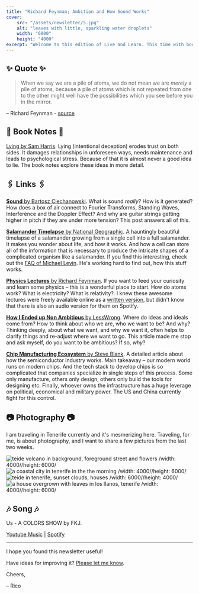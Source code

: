 ```yaml
---
title: "Richard Feynman; Ambition and How Sound Works"
cover:
    src: "/assets/newsletter/5.jpg"
    alt: "leaves with little, sparkling water droplets"
    width: "6000"
    height: "4000"
excerpt: "Welcome to this edition of Live and Learn. This time with booknotes on Sam Harris's book Lying, a timelapse on how Salamanders grow and some travel photos. Enjoy."
---
```


## ✨ Quote ✨

> When we say we are a pile of atoms, we do not mean we are *merely* a pile of atoms, because a pile of atoms which is not repeated from one to the other might well have the possibilities which you see before you in the mirror.

– Richard Feynman - [source](https://www.feynmanlectures.caltech.edu/I_01.html#:~:text=When%20we%20say%20we%20are%20a%20pile%20of%20atoms%2C%20we%20do%20not%20mean%20we%20are%20merely%20a%20pile%20of%20atoms%2C%20because%20a%20pile%20of%20atoms%20which%20is%20not%20repeated%20from%20one%20to%20the%20other%20might%20well%20have%20the%20possibilities%20which%20you%20see%20before%20you%20in%20the%20mirror.)

## 📖 Book Notes 📖

[Lying by Sam Harris](/booknotes/lying). Lying (intentional deception) erodes trust on both sides. It damages relationships in unforeseen ways, needs maintenance and leads to psychological stress. Because of that it is almost never a good idea to lie. The book notes explore these ideas in more detail.

## 🖇️ Links 🖇️

[**Sound** by Bartosz Ciechanowski](https://ciechanow.ski/sound/). 
What is sound *really*? How is it generated? How does a box of air connect to Fourier Transforms, Standing Waves, Interference and the Doppler Effect? And why are guitar strings getting higher in pitch if they are under more tension? This post answers all of this.

[**Salamander Timelapse** by National Geographic](https://youtu.be/SEejivHRIbE).
A hauntingly beautiful timelapse of a salamander growing from a single cell into a full salamander. It makes you wonder about life, and how it works. And how a cell can store all of the information that is necessary to produce the intricate shapes of a complicated organism like a salamander. If you find this interesting, check out the [FAQ of Michael Levin](https://drmichaellevin.org/resources/). He's working hard to find out, how this stuff works.

[**Physics Lectures** by Richard Feynman](https://open.spotify.com/show/7sMDQbAOJLTby25DfOsu6O?si=h21mXwS8TZO6XiD1rTkmAQ). 
If you want to feed your curiosity and learn some physics – this is a wonderful place to start. How do atoms work? What is electricity? What is relativity?. I knew these awesome lectures were freely available online as a [written version](https://www.feynmanlectures.caltech.edu/), but didn't know that there is also an audio version for them on Spotify.

[**How I Ended up Non Ambitious** by LessWrong](https://www.lesswrong.com/posts/BFamedwSgRdGGKXQQ/how-i-ended-up-non-ambitious). 
Where do ideas and ideals come from? How to think about who we are, who we want to be? And why? Thinking deeply, about what we want, and why we want it, often helps to clarify things and re-adjust where we want to go. This article made me stop and ask myself, do you want to be ambitious? If so, *why*?

[**Chip Manufacturing Ecosystem** by Steve Blank](https://steveblank.com/2022/01/25/the-semiconductor-ecosystem/?utm_source=substack&utm_medium=email). 
A detailed article about how the semiconductor industry works. Main takeaway – our modern world runs on modern chips. And the tech stack to develop chips is so complicated that companies specialize in single steps of this process. Some only manufacture, others only design, others only build the tools for designing etc. Finally, whoever owns the infrastructure has a huge leverage on political, economical and military power. The US and China currently fight for this control.

## 📷 Photography 📷

I am traveling in Tenerife currently and it's mesmerizing here. Traveling, for me, is about photography, and I want to share a few pictures from the last two weeks. 

![teide volcano in background, foreground street and flowers /width: 4000//height: 6000/](/assets/newsletter/teide.jpg)
![a coastal city in tenerife in the the morning /width: 4000//height: 6000/](/assets/newsletter/tenerife-morning-city.jpg)
![teide in tenerife, sunset clouds, houses /width: 6000//height: 4000/](/assets/newsletter/teide-sunset.jpg)
![a house overgrown with leaves in los llanos, tenerife /width: 4000//height: 6000/](/assets/newsletter/overgrown-house.jpg)

## 🎶 Song 🎶

Us - A COLORS SHOW by FKJ.

[Youtube Music](https://music.youtube.com/watch?v=htLCJ3vJ-fs) | [Spotify](https://open.spotify.com/album/6c1sdchTFvL0jwHeKx725a)


---

I hope you found this newsletter useful! 

Have ideas for improving it? [Please let me know](https://airtable.com/shro1VeyG4lkNXkx2).

Cheers,


– Rico 
